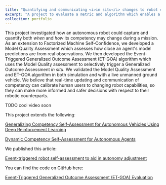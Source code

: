 ```yaml
---
title: "Quantifying and communicating <i>in situ</i> changes to robot competency"
excerpt: "A project to evaluate a metric and algorithm which enables a robot to quantify when and how its competency changes <i>in situ</i>."
collection: portfolio
---
```


This project investigated how an autonomous robot could capture and quantify both <i>when</i> and <i>how</i> its
competency may change during a mission. As an extension to Factorized Machine Self-Confidence, we developed a Model
Quality Assessment which assesses how close an agent's model predictions are from real observations. We then developed
the Event-Triggered Generalized Outcome Assessment (ET-GOA) algorithm which uses the Model Quality assessment to selectively
trigger a Generalized Outcome Assessment <i>in situ</i>. We validated the Model Quality Assessment and ET-GOA algorithm
in both simulation and with a live unmanned ground vehicle. We believe that real-time updating and communication of
competency can calibrate human users to changing robot capabilities, so they can make more informed and safer decisions
with respect to their robotic counterparts.

TODO cool video soon

<!--br/><img src='/images/500x300.png'-->

This project extends the following:

[Generalizing Competency Self-Assessment for Autonomous Vehicles Using Deep Reinforcement Learning](https://arc.aiaa.org/doi/10.2514/6.2022-2496)

[Dynamic Competency Self-Assessment for Autonomous Agents](https://arxiv.org/abs/2303.01646)

We published this article: 

[Event-triggered robot self-assessment to aid in autonomy adjustment](https://www.frontiersin.org/articles/10.3389/frobt.2023.1294533/full)

You can find the code on GitHub here: 

[Event-Triggered Generalized Outcome Assessment (ET-GOA) Evaluation](https://github.com/nickconlon/goa_robot_study)